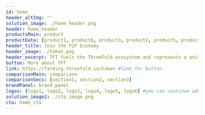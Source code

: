 ```yaml
---
id: home
header_altImg: ''
solution_image: ./home_header.png
header: home_header
productsMain: product
productData: [product1, product6, product3, product2, product5, product4]
header_title: Join the P2P Economy
header_image: ./token.png
header_excerpt: TFT fuels the ThreeFold ecosystem and represents a unit of compute and storage capacity on the ThreeFold Grid. Get your TFT now to start your journey on the new Internet.
button: More about TFT
link: https://farming.threefold.io/token #link for button
comparisonMain: comparison
comparisonSecs: [section1, section2, section3]
brandPanel: brand_panel
logos: [logo1, logo2, logo3, logo4, logo5, logo6] #you can continue adding logos as needed
solution_image2: ./cta_image.png
cta: home_cta
---
```

